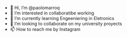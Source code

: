 - 👋 Hi, I’m @paolomarroq
- 👀 I’m interested in collaboratibe working
- 🌱 I’m currently learning Engeeniering in Eletronics
- 💞️ I’m looking to collaborate on my university proyects
- 📫 How to reach me by Instagram

<!---
paolomarroq/paolomarroq is a ✨ special ✨ repository because its `README.md` (this file) appears on your GitHub profile.
You can click the Preview link to take a look at your changes.
--->
